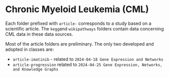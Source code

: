 # Chronic Myeloid Leukemia (CML)

Each folder prefixed with `article-` corresponds to a study based on a scientific article. The `kegg`and `wikipathways` folders contain data concerning CML data in these data sources.

Most of the article folders are preliminary. The only two developed and adopted in classes are:

* `article-imatinib` - related to `2024-04-18 Gene Expression and Networks`
* `article-progression` related to `2024-04-25 Gene Expression, Networks, and Knowledge Graphs`
